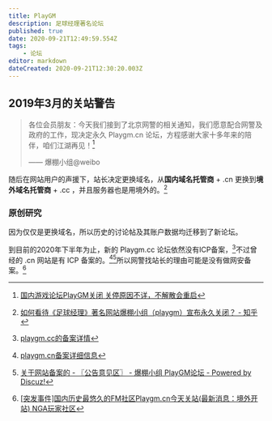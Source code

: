```yaml
---
title: PlayGM
description: 足球经理著名论坛
published: true
date: 2020-09-21T12:49:59.554Z
tags:
    - 论坛
editor: markdown
dateCreated: 2020-09-21T12:30:20.003Z
---
```


## 2019年3月的关站警告

> 各位会员朋友：今天我们接到了北京网警的相关通知，我们愿意配合网警及政府的工作，现决定永久 Playgm.cn 论坛，方程感谢大家十多年来的陪伴，咱们江湖再见！[^1]
>
> —— 爆棚小组@weibo

[^1]: [国内游戏论坛PlayGM关闭 关停原因不详，不解散会重启](https://archive.is/LNYua)

随后在网站用户的声援下，站长决定更换域名，从**国内域名托管商** + .cn 更换到**境外域名托管商** + .cc ，并且服务器也是用境外的。[^2]

[^2]: [如何看待《足球经理》著名网站爆棚小组（playgm）宣布永久关闭？ - 知乎](https://archive.is/2NhJC "https://www.zhihu.com/question/315468889")

### 原创研究

因为仅仅是更换域名，所以历史的讨论帖及其账户数据均迁移到了新论坛。

到目前的2020年下半年为止，新的 Playgm.cc 论坛依然没有ICP备案，[^3]不过曾经的 .cn 网站是有 ICP 备案的。[^4][^5]所以网警找站长的理由可能是没有做网安备案。[^6]

[^3]: [playgm.cc的备案详情](https://archive.is/Zmd5k "http://icp.chinaz.com/info?q=playgm.cc")

[^4]: [playgm.cn备案详细信息](https://archive.is/cMlqI "http://icp.chinaz.com/info?q=playgm.cn")

[^5]: [关于网站备案的 - 〖公告意见区〗 - 爆棚小组 PlayGM论坛 - Powered by Discuz!](https://archive.is/bJGp1 "http://www.playgm.cc/thread-718322-1-1.html")

[^6]: [[突发事件]国内历史最悠久的FM社区Playgm.cn今天关站(最新消息：境外开站) NGA玩家社区](https://archive.is/WwX7B)
